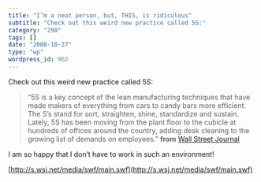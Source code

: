 ```yaml
---
title: "I’m a neat person, but, THIS, is ridiculous"
subtitle: "Check out this weird new practice called 5S:"
category: "298"
tags: []
date: "2008-10-27"
type: "wp"
wordpress_id: 962
---
```

Check out this weird new practice called 5S:
> “5S is a key concept of the lean manufacturing techniques that have made makers of everything from cars to candy bars more efficient. The S’s stand for sort, straighten, shine, standardize and sustain. Lately, 5S has been moving from the plant floor to the cubicle at hundreds of offices around the country, adding desk cleaning to the growing list of demands on employees.” **from** [Wall Street Journal](http://online.wsj.com/article/SB122505999892670159.html)

I am so happy that I don’t have to work in such an environment!

[http://s.wsj.net/media/swf/main.swf](http://s.wsj.net/media/swf/main.swf)